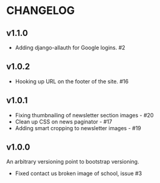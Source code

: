 CHANGELOG
=========

v1.1.0
------

  * Adding django-allauth for Google logins. #2

v1.0.2
------

  * Hooking up URL on the footer of the site. #16

v1.0.1
------

  * Fixing thumbnailing of newsletter section images - #20
  * Clean up CSS on news paginator - #17
  * Adding smart cropping to newsletter images - #19

v1.0.0
------

An arbitrary versioning point to bootstrap versioning.

  * Fixed contact us broken image of school, issue #3